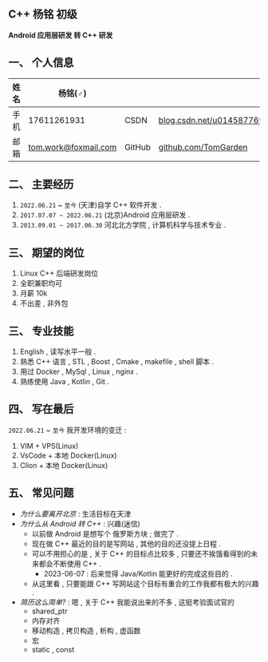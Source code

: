 ## C++ 杨铭 初级   

**Android 应用层研发 转 C++ 研发**

## 一、 个人信息


|姓名     | 杨铭(♂)             |            |                                               |
|---      |---                 |---        |---                                            |
|手机     |17611261931         |CSDN       |[blog.csdn.net/u014587769](https://blog.csdn.net/u014587769)|
|邮箱     |tom.work@foxmail.com|GitHub      |[github.com/TomGarden](https://github.com/TomGarden/nameless_carpool)|


## 二、 主要经历 

1. `2022.06.21` ~ `至今` (天津)自学 C++ 软件开发 . 
2. `2017.07.07 ~ 2022.06.21` (北京)Android 应用层研发 . 
3. `2013.09.01 ~ 2017.06.30` 河北北方学院 , 计算机科学与技术专业 . 


## 三、 期望的岗位
1. Linux C++ 后端研发岗位
2. 全职兼职均可
3. 月薪 10k 
4. 不出差 , 非外包


## 三、 专业技能

1. English , 读写水平一般 . 
2. 熟悉 C++ 语言 , STL , Boost , Cmake , makefile , shell 脚本 . 
3. 用过 Docker , MySql , Linux , nginx . 
4. 熟练使用 Java , Kotlin , Git . 

## 四、 写在最后 

`2022.06.21` ~ `至今` 我开发环境的变迁 : 
1. VIM + VPS(Linux)
2. VsCode + 本地 Docker(Linux)
3. Clion + 本地 Docker(Linux)


## 五、 常见问题
- _为什么要离开北京_ : 生活目标在天津 
- _为什么从 Android 转 C++_ : 兴趣(迷信)
  - 以前做 Android 是想写个 俄罗斯方块 ; 做完了 . 
  - 现在做 C++ 最近的目的是写网站 , 其他的目的还没提上日程 . 
  - 可以不用担心的是 , 关于 C++ 的目标点比较多 , 只要还不挨饿看得到的未来都会不断使用 C++ . 
    - 2023-06-07 : 后来觉得 Java/Kotlin 能更好的完成这些目的 . 
  - 从这里看 , 只要能跟 C++ 写网站这个目标有重合的工作我都有极大的兴趣 . 
- _简历这么简单?_ : 嗯 , 关于 C++ 我能说出来的不多 , 这挺考验面试官的
  - shared_ptr
  - 内存对齐
  - 移动构造 , 拷贝构造 , 析构 , 虚函数
  - 宏
  - static , const 

